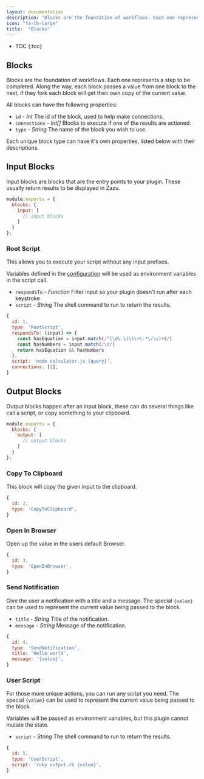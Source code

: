 ```yaml
---
layout: documentation
description: "Blocks are the foundation of workflows. Each one represents a step to be completed."
icon: "fa-th-large"
title:  "Blocks"
---
```


* TOC
{:toc}

## Blocks

Blocks are the foundation of workflows. Each one represents a step to be completed. Along the way, each block passes a value from one block to the next, if they fork each block will get their own copy of the current value.

All blocks can have the following properties:

* `id` - *Int* The id of the block, used to help make connections.
* `connections` - *Int[]* Blocks to execute if one of the results are actioned.
* `type` - *String* The name of the block you wish to use.

Each unique block type can have it's own properties, listed below with their
descriptions.

## Input Blocks

Input blocks are blocks that are the entry points to your plugin. These usually
return results to be displayed in Zazu.

~~~ javascript
module.exports = {
  blocks: {
    input: [
      // input blocks
    ]
  }
};
~~~

### Root Script

This allows you to execute your script without any input prefixes.

Variables defined in the [configuration](/documentation/configuration/) will be used as
environment variables in the script call.

* `respondsTo` - *Function* Filter input so your plugin doesn't run after each keystroke
* `script` - *String* The shell command to run to return the results.

~~~ javascript
{
  id: 1,
  type: 'RootScript',
  respondsTo: (input) => {
    const hasEquation = input.match(/^[\d\.\(\)\+\-*\/\s]+$/)
    const hasNumbers = input.match(/\d/)
    return hasEquation && hasNumbers
  },
  script: 'node calculator.js {query}',
  connections: [2],
}
~~~

## Output Blocks

Output blocks happen after an input block, these can do several things like call
a script, or copy something to your clipboard.

~~~ javascript
module.exports = {
  blocks: {
    output: [
      // output blocks
    ]
  }
};
~~~

### Copy To Clipboard

This block will copy the given input to the clipboard.

~~~ javascript
{
  id: 2,
  type: 'CopyToClipboard',
}
~~~

### Open In Browser

Open up the value in the users default Browser.

~~~ javascript
{
  id: 3,
  type: 'OpenInBrowser',
}
~~~

### Send Notification

Give the user a notification with a title and a message. The special `{value}`
can be used to represent the current value being passed to the block.

* `title` - *String* Title of the notification.
* `message` - *String* Message of the notification.

~~~ javascript
{
  id: 4,
  type: 'SendNotification',
  title: 'Hello world',
  message: '{value}',
}
~~~

### User Script

For those more unique actions, you can run any script you need. The special
`{value}` can be used to represent the current value being passed to the block.

Variables will be passed as environment variables, but this plugin cannot mutate
the state.

* `script` - *String* The shell command to run to return the results.

~~~ javascript
{
  id: 5,
  type: 'UserScript',
  script: 'ruby output.rb {value}',
}
~~~
